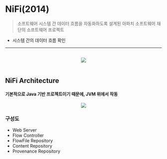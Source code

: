 # NiFi(2014)
> 소프트웨어 시스템 간 데이터 흐름을 자동화하도록 설계된 아파치 소프트웨어 재단의 소프트웨어 프로젝트
* 시스템 간의 데이터 흐름 확인

<hr>
<br>

<div align="center" >
    <img src="https://www.datanet.co.kr/news/photo/201609/103911_34399_1421.jpg">
</div>

<br>

## NiFi Architecture
#### 기본적으로 Java 기반 프로젝트이기 때문에, JVM 위에서 작동

<div align="center" >
    <img src="https://blog.kakaocdn.net/dn/DiiiM/btqXZIg4E3i/K4GyIUldzlU9ClsZA82k51/img.png">
</div>

### 구성도
* Web Server
* Flow Controller
* FlowFile Repository
* Content Repository
* Provenance Repository 

